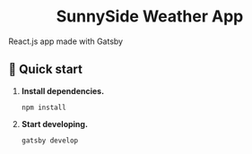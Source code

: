 <h1 align="center">
  SunnySide Weather App
</h1>

React.js app made with Gatsby

## 🚀 Quick start

1.  **Install dependencies.**

    ```shell
    npm install
    ```

1.  **Start developing.**
    ```shell
    gatsby develop
    ```
